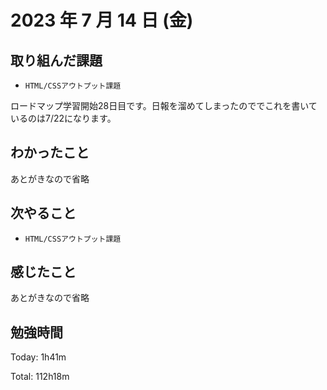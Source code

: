 # 2023 年 7 月 14 日 (金)

## 取り組んだ課題

- `HTML/CSSアウトプット課題`

ロードマップ学習開始28日目です。日報を溜めてしまったのででこれを書いているのは7/22になります。

## わかったこと

あとがきなので省略

## 次やること

- `HTML/CSSアウトプット課題`

## 感じたこと

あとがきなので省略

## 勉強時間

Today: 1h41m

Total: 112h18m
